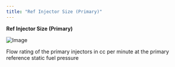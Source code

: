 ```yaml
---
title: "Ref Injector Size (Primary)"
---
```


**Ref Injector Size (Primary)**


![Image](</lib/Config Fuel5.jpg>)


Flow rating of the primary injectors in cc per minute at the primary reference static fuel pressure

